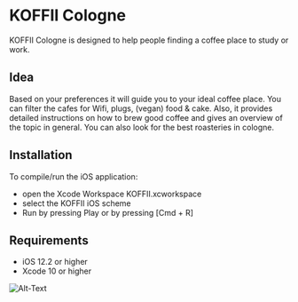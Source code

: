 # KOFFII Cologne

KOFFII Cologne is designed to help people finding a coffee place to study or work.

## Idea

Based on your preferences it will guide you to your ideal coffee place.
You can filter the cafes for Wifi, plugs, (vegan) food & cake.
Also, it provides detailed instructions on how to brew good coffee and gives an overview of the topic in general. 
You can also look for the best roasteries in cologne.

## Installation

To compile/run the iOS application:
* open the Xcode Workspace KOFFII.xcworkspace
* select the KOFFII iOS scheme
* Run by pressing Play or by pressing [Cmd + R]

## Requirements
* iOS 12.2 or higher
* Xcode 10 or higher

![Alt-Text](/Users/uemitguel/Desktop/1.jpg)

